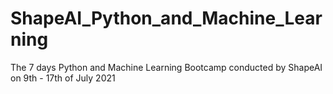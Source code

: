 # ShapeAI_Python_and_Machine_Learning
The 7 days Python and Machine Learning Bootcamp conducted by ShapeAI on 9th - 17th of July 2021

